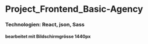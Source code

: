 # Project_Frontend_Basic-Agency

### Technologien: React, json, Sass
#### bearbeitet mit Bildschirmgrösse 1440px

